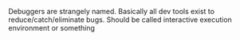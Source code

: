 Debuggers are strangely named. Basically all dev tools exist to reduce/catch/eliminate bugs. Should be called interactive execution environment or something

